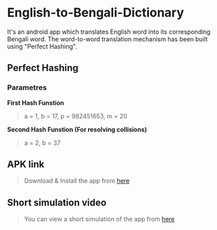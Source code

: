 # English-to-Bengali-Dictionary

It's an android app which translates English word into its corresponding Bengali word. 
The word-to-word translation mechanism has been built using "Perfect Hashing".

## Perfect Hashing 

### Parametres 

**First Hash Funstion**
> a = 1,
> b = 17,
> p =  982451653,
> m = 20

**Second Hash Funstion (For resolving collisions)**
> a = 2,
> b = 37

## APK link 

> Download & Install the app from [here](https://drive.google.com/file/d/1U4SlOucW4FLF-CuVSLfD0oo9NW4DVw4S/view?usp=sharing)

## Short simulation video 

> You can view a short simulation of the app from [here](https://drive.google.com/file/d/1fgEM6WyX1_b0BT5qPTrr-fGTFMB5B9aj/view?usp=sharing) 


